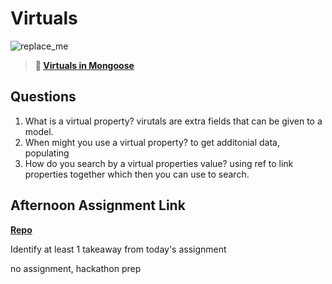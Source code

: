 # Virtuals

![replace_me](https://codeworks.blob.core.windows.net/public/assets/img/illustrations/placeholder.svg)

> **📖 [Virtuals in Mongoose](https://codeworksacademy.com/fs-student-guide/resources/wk5/04-Virtuals)**

## Questions

1. What is a virtual property?
virutals are extra fields that can be given to a model.
2. When might you use a virtual property? 
to get additonial data, populating 
3. How do you search by a virtual properties value?
using ref to link properties together which then you can use to search.
## Afternoon Assignment Link

**[Repo](https://github.com/moathabdulrazak/<ASSIGNMENT_REPO>)**

Identify at least 1 takeaway from today's assignment


no assignment, hackathon prep